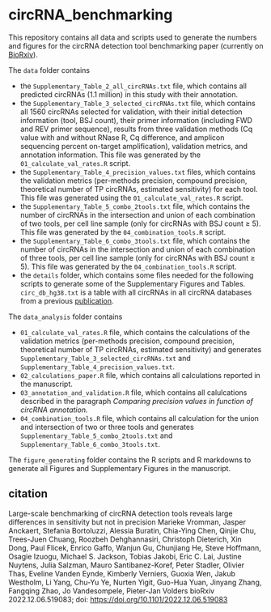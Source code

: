 # circRNA_benchmarking

This repository contains all data and scripts used to generate the numbers and figures for the circRNA detection tool benchmarking paper (currently on [BioRxiv](https://www.biorxiv.org/content/10.1101/2022.12.06.519083v1)).

The `data` folder contains
- the `Supplementary_Table_2_all_circRNAs.txt` file, which contains all predicted circRNAs (1.1 million) in this study with their annotation.
- the `Supplementary_Table_3_selected_circRNAs.txt` file, which contains all 1560 circRNAs selected for validation, with their initial detection information (tool, BSJ count), their primer information (including FWD and REV primer sequence), results from three validation methods (Cq value with and without RNase R, Cq difference, and amplicon sequencing percent on-target amplification), validation metrics, and annotation information. This file was generated by the `01_calculate_val_rates.R` script.
- the `Supplementary_Table_4_precision_values.txt` files, which contains the validation metrics (per-methods precision, compound precision, theoretical number of TP circRNAs, estimated sensitivity) for each tool. This file was generated using the `01_calculate_val_rates.R` script.
- the  `Supplementary_Table_5_combo_2tools.txt` file, which contains the number of circRNAs in the intersection and union of each combination of two tools, per cell line sample (only for circRNAs with BSJ count ≥ 5). This file was generated by the `04_combination_tools.R` script.
- the `Supplementary_Table_6_combo_3tools.txt` file, which contains the number of circRNAs in the intersection and union of each combination of three tools, per cell line sample (only for circRNAs with BSJ count ≥ 5). This file was generated by the `04_combination_tools.R` script.
- the `details` folder, which contains some files needed for the following scripts to generate some of the Supplementary Figures and Tables. `circ_db_hg38.txt` is a table with all circRNAs in all circRNA databases from a previous [publication](https://academic.oup.com/bib/article/22/1/288/5717788).


The `data_analysis` folder contains
- `01_calculate_val_rates.R` file, which contains the calculations of the validation metrics (per-methods precision, compound precision, theoretical number of TP circRNAs, estimated sensitivity) and generates `Supplementary_Table_3_selected_circRNAs.txt` and `Supplementary_Table_4_precision_values.txt`.
- `02_calculations_paper.R` file, which contains all calculations reported in the manuscript.
- `03_annotation_and_validation.R` file, which contains all calulcations described in the paragraph *Comparing precision values in function of circRNA annotation.*
- `04_combination_tools.R` file, which contains all calculation for the union and intersection of two or three tools and generates `Supplementary_Table_5_combo_2tools.txt` and `Supplementary_Table_6_combo_3tools.txt`.

The `figure_generating` folder contains the R scripts and R markdowns to generate all Figures and Supplementary Figures in the manuscript.


## citation
Large-scale benchmarking of circRNA detection tools reveals large differences in sensitivity but not in precision
Marieke Vromman, Jasper Anckaert, Stefania Bortoluzzi, Alessia Buratin, Chia-Ying Chen, Qinjie Chu, Trees-Juen Chuang, Roozbeh Dehghannasiri, Christoph Dieterich, Xin Dong, Paul Flicek, Enrico Gaffo, Wanjun Gu, Chunjiang He, Steve Hoffmann, Osagie Izuogu, Michael S. Jackson, Tobias Jakobi, Eric C. Lai, Justine Nuytens, Julia Salzman, Mauro Santibanez-Koref, Peter Stadler, Olivier Thas, Eveline Vanden Eynde, Kimberly Verniers, Guoxia Wen, Jakub Westholm, Li Yang, Chu-Yu Ye, Nurten Yigit, Guo-Hua Yuan, Jinyang Zhang, Fangqing Zhao, Jo Vandesompele, Pieter-Jan Volders
bioRxiv 2022.12.06.519083; doi: https://doi.org/10.1101/2022.12.06.519083
